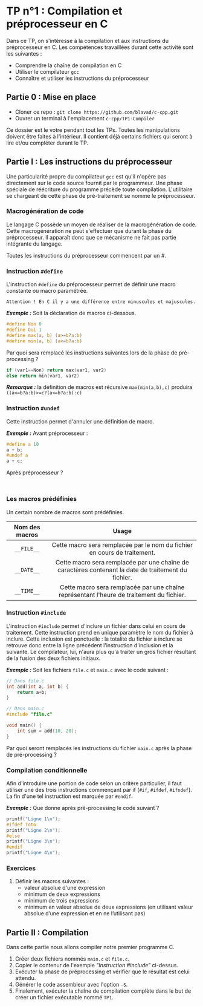 # TP n°1 : Compilation et préprocesseur en C

Dans ce TP, on s'intéresse à la compilation et aux instructions du préprocesseur en C. Les compétences travaillées durant cette activité sont les suivantes : 

- Comprendre la chaîne de compilation en C
- Utiliser le compilateur `gcc`
- Connaître et utiliser les instructions du préprocesseur


## Partie 0 : Mise en place
- Cloner ce repo : `git clone https://github.com/blavad/c-cpp.git`
- Ouvrer un terminal à l'emplacement `c-cpp/TP1-Compiler`

Ce dossier est le votre pendant tout les TPs. Toutes les manipulations doivent être faites à l'intérieur. Il contient déjà certains fichiers qui seront à lire et/ou compléter durant le TP.  

## Partie I : Les instructions du préprocesseur

Une particularité propre du compilateur `gcc` est qu'il n'opère pas directement sur le code source fournit par le programmeur. Une phase spéciale de réécriture du programme précède toute compilation. L'utilitaire se chargeant de cette phase de pré-traitement se nomme le préprocesseur.

### Macrogénération de code

Le langage C possède un moyen de réaliser de la macrogénération de code. Cette macrogénération ne peut s'effectuer que durant la phase du préprocesseur. Il apparaît donc que ce mécanisme ne fait pas partie intégrante du langage.

Toutes les instructions du préprocesseur commencent par un #.

### Instruction `#define`

L'instruction `#define`  du préprocesseur permet de définir une macro constante ou  macro paramétrée.


    Attention ! En C il y a une différence entre minuscules et majuscules.


***Exemple :***
Soit la déclaration de macros ci-dessous.
```c
#define Non 0
#define Oui 1
#define max(a, b) (a>=b?a:b)
#define min(a, b) (a<=b?a:b)
```
Par quoi sera remplacé les instructions suivantes lors de la phase de pré-processing ? 

```c
if (var1==Non) return max(var1, var2)
else return min(var1, var2)
```

***Remarque :*** la définition de macros est récursive `max(min(a,b),c)` produira
`((a<=b?a:b)>=c?(a<=b?a:b):c)`

### Instruction `#undef`
Cette instruction permet d'annuler une définition de macro.

***Exemple :***
Avant préprocesseur :
```c
#define a 10
a + b;
#undef a
a + c;
``` 
Après préprocesseur ?

```c



```

### Les macros prédéfinies
Un certain nombre de macros sont prédéfinies. 

| Nom des macros | Usage |
| :---: | :---: |
| `__FILE__`| Cette macro sera remplacée par le nom du fichier en cours de traitement. |
| `__DATE__`| Cette macro sera remplacée par une chaîne de caractères contenant la date de traitement du fichier. |
| `__TIME__`| Cette macro sera remplacée par une chaîne représentant l'heure de traitement du fichier. |

### Instruction `#include`

L'instruction `#include` permet d'inclure un fichier dans celui en cours de traitement.
Cette instruction prend en unique paramètre le nom du fichier à inclure. Cette inclusion est ponctuelle : la totalité du fichier à inclure se retrouve donc entre la ligne précédent l'instruction d'inclusion et la suivante. Le compilateur, lui, n'aura plus qu'à traiter un gros fichier résultant de la fusion des deux fichiers initiaux.

***Exemple :*** Soit les fichiers `file.c` et `main.c` avec le code suivant :

```c
// Dans file.c
int add(int a, int b) {
    return a+b;
}
```


```c
// Dans main.c
#include "file.c"

void main() {
    int sum = add(10, 20);
}
```

Par quoi seront remplacés les instructions du fichier `main.c` après la phase de pré-processing ?

### Compilation conditionnelle

Afin d'introduire une portion de code selon un critère particulier, il faut utiliser une des trois instructions commençant par if (`#if`, `#ifdef`, `#ifndef`). La fin d'une tel instruction est marquée par `#endif`.

***Exemple :***
Que donne après pré-processing le code suivant ?
```c
printf("Ligne 1\n");
#ifdef Toto
printf("Ligne 2\n");
#else
printf("Ligne 3\n");
#endif
printf("Ligne 4\n");
```

### Exercices 

1. Définir les macros suivantes :
    - valeur absolue d'une expression  
    - minimum de deux expressions  
    - minimum de trois expressions
    - minimum en valeur absolue de deux expressions (en utilisant valeur absolue d’une expression et en ne l’utilisant pas)

## Partie II : Compilation

Dans cette partie nous allons compiler notre premier programme C.

1. Créer deux fichiers nommés `main.c` et `file.c`.
2. Copier le contenur de l'exemple *"Instruction #include"* ci-dessus.
3. Exécuter la phase de préprocessing et vérifier que le résultat est celui attendu. 
3. Générer le code assembleur avec l'option `-S`. 
3. Finalement, exécuter la chaîne de compilation complète dans le but de créer un fichier exécutable nommé `TP1`.  